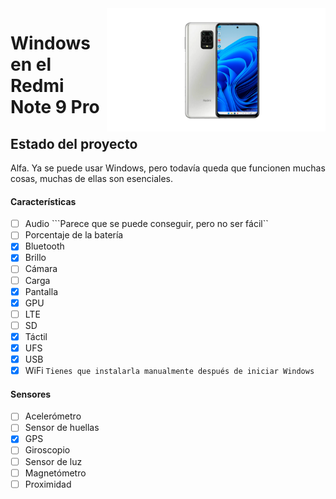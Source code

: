 <img align="right" src="https://github.com/Rubanoxd/Port-Windows-11-redmi-note-9_pro/blob/main/Miatoll.png" width="350" alt="Windows 11 Running On A Redmi Note 9 Pro">


# Windows en el Redmi Note 9 Pro

## Estado del proyecto

Alfa. Ya se puede usar Windows, pero todavía queda que funcionen muchas cosas, muchas de ellas son esenciales.

#### Características

- [ ] Audio ```Parece que se puede conseguir, pero no ser fácil``
- [ ] Porcentaje de la batería
- [x] Bluetooth 
- [X] Brillo
- [ ] Cámara
- [ ] Carga 
- [x] Pantalla
- [x] GPU
- [ ] LTE 
- [ ] SD 
- [x] Táctil
- [x] UFS
- [x] USB 
- [x] WiFi ```Tienes que instalarla manualmente después de iniciar Windows```

#### Sensores
- [ ] Acelerómetro
- [ ] Sensor de huellas
- [x] GPS
- [ ] Giroscopio
- [ ] Sensor de luz
- [ ] Magnetómetro
- [ ] Proximidad
